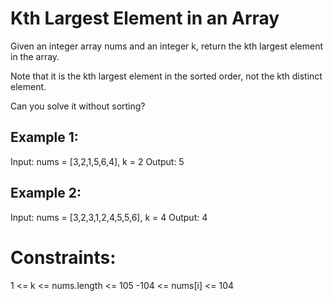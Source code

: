 # Kth Largest Element in an Array

Given an integer array nums and an integer k, return the kth largest element in the array.

Note that it is the kth largest element in the sorted order, not the kth distinct element.

Can you solve it without sorting?

## Example 1:

Input: nums = [3,2,1,5,6,4], k = 2
Output: 5

## Example 2:

Input: nums = [3,2,3,1,2,4,5,5,6], k = 4
Output: 4

# Constraints:

1 <= k <= nums.length <= 105
-104 <= nums[i] <= 104
